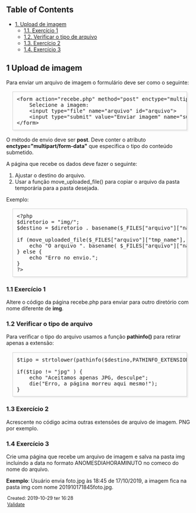 <?xml version="1.0" encoding="utf-8"?>
<!DOCTYPE html PUBLIC "-//W3C//DTD XHTML 1.0 Strict//EN"
"http://www.w3.org/TR/xhtml1/DTD/xhtml1-strict.dtd">
<html xmlns="http://www.w3.org/1999/xhtml" lang="en" xml:lang="en">
<head>
<!-- 2019-10-29 ter 16:28 -->
<meta http-equiv="Content-Type" content="text/html;charset=utf-8" />
<meta name="viewport" content="width=device-width, initial-scale=1" />
<title>&lrm;</title>
<meta name="generator" content="Org mode" />
<style type="text/css">
 <!--/*--><![CDATA[/*><!--*/
  .title  { text-align: center;
             margin-bottom: .2em; }
  .subtitle { text-align: center;
              font-size: medium;
              font-weight: bold;
              margin-top:0; }
  .todo   { font-family: monospace; color: red; }
  .done   { font-family: monospace; color: green; }
  .priority { font-family: monospace; color: orange; }
  .tag    { background-color: #eee; font-family: monospace;
            padding: 2px; font-size: 80%; font-weight: normal; }
  .timestamp { color: #bebebe; }
  .timestamp-kwd { color: #5f9ea0; }
  .org-right  { margin-left: auto; margin-right: 0px;  text-align: right; }
  .org-left   { margin-left: 0px;  margin-right: auto; text-align: left; }
  .org-center { margin-left: auto; margin-right: auto; text-align: center; }
  .underline { text-decoration: underline; }
  #postamble p, #preamble p { font-size: 90%; margin: .2em; }
  p.verse { margin-left: 3%; }
  pre {
    border: 1px solid #ccc;
    box-shadow: 3px 3px 3px #eee;
    padding: 8pt;
    font-family: monospace;
    overflow: auto;
    margin: 1.2em;
  }
  pre.src {
    position: relative;
    overflow: visible;
    padding-top: 1.2em;
  }
  pre.src:before {
    display: none;
    position: absolute;
    background-color: white;
    top: -10px;
    right: 10px;
    padding: 3px;
    border: 1px solid black;
  }
  pre.src:hover:before { display: inline;}
  /* Languages per Org manual */
  pre.src-asymptote:before { content: 'Asymptote'; }
  pre.src-awk:before { content: 'Awk'; }
  pre.src-C:before { content: 'C'; }
  /* pre.src-C++ doesn't work in CSS */
  pre.src-clojure:before { content: 'Clojure'; }
  pre.src-css:before { content: 'CSS'; }
  pre.src-D:before { content: 'D'; }
  pre.src-ditaa:before { content: 'ditaa'; }
  pre.src-dot:before { content: 'Graphviz'; }
  pre.src-calc:before { content: 'Emacs Calc'; }
  pre.src-emacs-lisp:before { content: 'Emacs Lisp'; }
  pre.src-fortran:before { content: 'Fortran'; }
  pre.src-gnuplot:before { content: 'gnuplot'; }
  pre.src-haskell:before { content: 'Haskell'; }
  pre.src-hledger:before { content: 'hledger'; }
  pre.src-java:before { content: 'Java'; }
  pre.src-js:before { content: 'Javascript'; }
  pre.src-latex:before { content: 'LaTeX'; }
  pre.src-ledger:before { content: 'Ledger'; }
  pre.src-lisp:before { content: 'Lisp'; }
  pre.src-lilypond:before { content: 'Lilypond'; }
  pre.src-lua:before { content: 'Lua'; }
  pre.src-matlab:before { content: 'MATLAB'; }
  pre.src-mscgen:before { content: 'Mscgen'; }
  pre.src-ocaml:before { content: 'Objective Caml'; }
  pre.src-octave:before { content: 'Octave'; }
  pre.src-org:before { content: 'Org mode'; }
  pre.src-oz:before { content: 'OZ'; }
  pre.src-plantuml:before { content: 'Plantuml'; }
  pre.src-processing:before { content: 'Processing.js'; }
  pre.src-python:before { content: 'Python'; }
  pre.src-R:before { content: 'R'; }
  pre.src-ruby:before { content: 'Ruby'; }
  pre.src-sass:before { content: 'Sass'; }
  pre.src-scheme:before { content: 'Scheme'; }
  pre.src-screen:before { content: 'Gnu Screen'; }
  pre.src-sed:before { content: 'Sed'; }
  pre.src-sh:before { content: 'shell'; }
  pre.src-sql:before { content: 'SQL'; }
  pre.src-sqlite:before { content: 'SQLite'; }
  /* additional languages in org.el's org-babel-load-languages alist */
  pre.src-forth:before { content: 'Forth'; }
  pre.src-io:before { content: 'IO'; }
  pre.src-J:before { content: 'J'; }
  pre.src-makefile:before { content: 'Makefile'; }
  pre.src-maxima:before { content: 'Maxima'; }
  pre.src-perl:before { content: 'Perl'; }
  pre.src-picolisp:before { content: 'Pico Lisp'; }
  pre.src-scala:before { content: 'Scala'; }
  pre.src-shell:before { content: 'Shell Script'; }
  pre.src-ebnf2ps:before { content: 'ebfn2ps'; }
  /* additional language identifiers per "defun org-babel-execute"
       in ob-*.el */
  pre.src-cpp:before  { content: 'C++'; }
  pre.src-abc:before  { content: 'ABC'; }
  pre.src-coq:before  { content: 'Coq'; }
  pre.src-groovy:before  { content: 'Groovy'; }
  /* additional language identifiers from org-babel-shell-names in
     ob-shell.el: ob-shell is the only babel language using a lambda to put
     the execution function name together. */
  pre.src-bash:before  { content: 'bash'; }
  pre.src-csh:before  { content: 'csh'; }
  pre.src-ash:before  { content: 'ash'; }
  pre.src-dash:before  { content: 'dash'; }
  pre.src-ksh:before  { content: 'ksh'; }
  pre.src-mksh:before  { content: 'mksh'; }
  pre.src-posh:before  { content: 'posh'; }
  /* Additional Emacs modes also supported by the LaTeX listings package */
  pre.src-ada:before { content: 'Ada'; }
  pre.src-asm:before { content: 'Assembler'; }
  pre.src-caml:before { content: 'Caml'; }
  pre.src-delphi:before { content: 'Delphi'; }
  pre.src-html:before { content: 'HTML'; }
  pre.src-idl:before { content: 'IDL'; }
  pre.src-mercury:before { content: 'Mercury'; }
  pre.src-metapost:before { content: 'MetaPost'; }
  pre.src-modula-2:before { content: 'Modula-2'; }
  pre.src-pascal:before { content: 'Pascal'; }
  pre.src-ps:before { content: 'PostScript'; }
  pre.src-prolog:before { content: 'Prolog'; }
  pre.src-simula:before { content: 'Simula'; }
  pre.src-tcl:before { content: 'tcl'; }
  pre.src-tex:before { content: 'TeX'; }
  pre.src-plain-tex:before { content: 'Plain TeX'; }
  pre.src-verilog:before { content: 'Verilog'; }
  pre.src-vhdl:before { content: 'VHDL'; }
  pre.src-xml:before { content: 'XML'; }
  pre.src-nxml:before { content: 'XML'; }
  /* add a generic configuration mode; LaTeX export needs an additional
     (add-to-list 'org-latex-listings-langs '(conf " ")) in .emacs */
  pre.src-conf:before { content: 'Configuration File'; }

  table { border-collapse:collapse; }
  caption.t-above { caption-side: top; }
  caption.t-bottom { caption-side: bottom; }
  td, th { vertical-align:top;  }
  th.org-right  { text-align: center;  }
  th.org-left   { text-align: center;   }
  th.org-center { text-align: center; }
  td.org-right  { text-align: right;  }
  td.org-left   { text-align: left;   }
  td.org-center { text-align: center; }
  dt { font-weight: bold; }
  .footpara { display: inline; }
  .footdef  { margin-bottom: 1em; }
  .figure { padding: 1em; }
  .figure p { text-align: center; }
  .inlinetask {
    padding: 10px;
    border: 2px solid gray;
    margin: 10px;
    background: #ffffcc;
  }
  #org-div-home-and-up
   { text-align: right; font-size: 70%; white-space: nowrap; }
  textarea { overflow-x: auto; }
  .linenr { font-size: smaller }
  .code-highlighted { background-color: #ffff00; }
  .org-info-js_info-navigation { border-style: none; }
  #org-info-js_console-label
    { font-size: 10px; font-weight: bold; white-space: nowrap; }
  .org-info-js_search-highlight
    { background-color: #ffff00; color: #000000; font-weight: bold; }
  .org-svg { width: 90%; }
  /*]]>*/-->
</style>
<script type="text/javascript">
/*
@licstart  The following is the entire license notice for the
JavaScript code in this tag.

Copyright (C) 2012-2019 Free Software Foundation, Inc.

The JavaScript code in this tag is free software: you can
redistribute it and/or modify it under the terms of the GNU
General Public License (GNU GPL) as published by the Free Software
Foundation, either version 3 of the License, or (at your option)
any later version.  The code is distributed WITHOUT ANY WARRANTY;
without even the implied warranty of MERCHANTABILITY or FITNESS
FOR A PARTICULAR PURPOSE.  See the GNU GPL for more details.

As additional permission under GNU GPL version 3 section 7, you
may distribute non-source (e.g., minimized or compacted) forms of
that code without the copy of the GNU GPL normally required by
section 4, provided you include this license notice and a URL
through which recipients can access the Corresponding Source.


@licend  The above is the entire license notice
for the JavaScript code in this tag.
*/
<!--/*--><![CDATA[/*><!--*/
 function CodeHighlightOn(elem, id)
 {
   var target = document.getElementById(id);
   if(null != target) {
     elem.cacheClassElem = elem.className;
     elem.cacheClassTarget = target.className;
     target.className = "code-highlighted";
     elem.className   = "code-highlighted";
   }
 }
 function CodeHighlightOff(elem, id)
 {
   var target = document.getElementById(id);
   if(elem.cacheClassElem)
     elem.className = elem.cacheClassElem;
   if(elem.cacheClassTarget)
     target.className = elem.cacheClassTarget;
 }
/*]]>*///-->
</script>
</head>
<body>
<div id="content">
<div id="table-of-contents">
<h2>Table of Contents</h2>
<div id="text-table-of-contents">
<ul>
<li><a href="#org1b73d69">1. Upload de imagem</a>
<ul>
<li><a href="#org59b967d">1.1. Exercício 1</a></li>
<li><a href="#org4a79f43">1.2. Verificar o tipo de arquivo</a></li>
<li><a href="#org47bd517">1.3. Exercício 2</a></li>
<li><a href="#org5ef31d3">1.4. Exercício 3</a></li>
</ul>
</li>
</ul>
</div>
</div>

<div id="outline-container-org1b73d69" class="outline-2">
<h2 id="org1b73d69"><span class="section-number-2">1</span> Upload de imagem</h2>
<div class="outline-text-2" id="text-1">
<p>
Para enviar um arquivo de imagem o formulário deve ser como o seguinte:
</p>

<pre class="example">
&lt;form action="recebe.php" method="post" enctype="multipart/form-data"&gt;
    Selecione a imagem:
    &lt;input type="file" name="arquivo" id="arquivo"&gt;
    &lt;input type="submit" value="Enviar imagem" name="submit"&gt;
&lt;/form&gt;
</pre>

<p>
O método de envio deve ser <b>post</b>.
Deve conter o atributo <b>enctype="multipart/form-data"</b> que especifica o tipo do conteúdo submetido.
</p>

<p>
A página que recebe os dados deve fazer o seguinte:
</p>

<ol class="org-ol">
<li>Ajustar o destino do arquivo.</li>
<li>Usar a função move_uploaded_file() para copiar o arquivo da pasta temporária para a pasta desejada.</li>
</ol>

<p>
Exemplo:
</p>

<pre class="example">
&lt;?php
$diretorio = "img/";
$destino = $diretorio . basename($_FILES["arquivo"]["name"]);

if (move_uploaded_file($_FILES["arquivo"]["tmp_name"], $destino)) {
    echo "O arquivo ". basename( $_FILES["arquivo"]["name"]). " foi enviado.";
} else {
    echo "Erro no envio.";
}
?&gt;
</pre>
</div>

<div id="outline-container-org59b967d" class="outline-3">
<h3 id="org59b967d"><span class="section-number-3">1.1</span> Exercício 1</h3>
<div class="outline-text-3" id="text-1-1">
<p>
Altere o código da página recebe.php para enviar para outro diretório com nome diferente de <b>img</b>.
</p>
</div>
</div>



<div id="outline-container-org4a79f43" class="outline-3">
<h3 id="org4a79f43"><span class="section-number-3">1.2</span> Verificar o tipo de arquivo</h3>
<div class="outline-text-3" id="text-1-2">
<p>
Para verificar o tipo do arquivo usamos a função <b>pathinfo()</b> para retirar apenas a extensão:
</p>

<pre class="example">
$tipo = strtolower(pathinfo($destino,PATHINFO_EXTENSION));

if($tipo != "jpg" ) {
    echo "Aceitamos apenas JPG, desculpe";
    die("Erro, a página morreu aqui mesmo!");
}
</pre>
</div>
</div>

<div id="outline-container-org47bd517" class="outline-3">
<h3 id="org47bd517"><span class="section-number-3">1.3</span> Exercício 2</h3>
<div class="outline-text-3" id="text-1-3">
<p>
Acrescente no código acima outras extensões de arquivo de imagem. PNG por exemplo.
</p>
</div>
</div>


<div id="outline-container-org5ef31d3" class="outline-3">
<h3 id="org5ef31d3"><span class="section-number-3">1.4</span> Exercício 3</h3>
<div class="outline-text-3" id="text-1-4">
<p>
Crie uma página que recebe um arquivo de imagem e salva na pasta img incluindo a data no formato ANOMESDIAHORAMINUTO no comeco do nome do arquivo.
</p>

<p>
<b>Exemplo</b>: Usuário envia foto.jpg às 18:45 de 17/10/2019, a imagem fica na pasta img com nome 201910171845foto.jpg.
</p>
</div>
</div>
</div>
</div>
<div id="postamble" class="status">
<p class="date">Created: 2019-10-29 ter 16:28</p>
<p class="validation"><a href="http://validator.w3.org/check?uri=referer">Validate</a></p>
</div>
</body>
</html>

